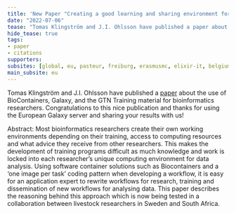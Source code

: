```yaml
---
title: 'New Paper "Creating a good learning and sharing environment for bioinformatics"'
date: "2022-07-06"
tease: "Tomas Klingström and J.I. Ohlsson have published a paper about the use of BioContainers, Galaxy, and the GTN for bioinformatics researchers."
hide_tease: true
tags:
- paper
- citations
supporters:
subsites: [global, eu, pasteur, freiburg, erasmusmc, elixir-it, belgium, genouest]
main_subsite: eu
---
```


Tomas Klingström and J.I. Ohlsson have published a [paper](https://www.wageningenacademic.com/pb-assets/wagen/WCGALP2022/39_007.pdf) about the use of BioContainers, Galaxy, and the GTN Training material for bioinformatics researchers. Congratulations to this nice publication and thanks for using the European Galaxy server and sharing your results with us!

Abstract: 
Most bioinformatics researchers create their own working environments depending on their
training, access to computing resources and what advice they receive from other researchers.
This makes the development of training programs difficult as much knowledge and work is
locked into each researcher’s unique computing environment for data analysis.
Using software container solutions such as Biocontainers and a ‘one image per task’ coding
pattern when developing a workflow, it is easy for an application expert to rewrite workflows
for research, training and dissemination of new workflows for analysing data. This paper
describes the reasoning behind this approach which is now being tested in a collaboration
between livestock researchers in Sweden and South Africa.
